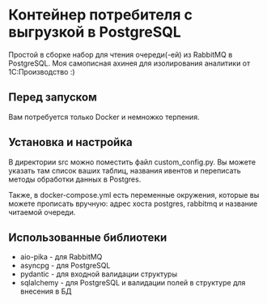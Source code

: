 # Контейнер потребителя с выгрузкой в PostgreSQL

Простой в сборке набор для чтения очереди(-ей) из RabbitMQ в PostgreSQL.
Моя самописная ахинея для изолирования аналитики от 1С:Производство :)

## Перед запуском

Вам потребуется только Docker и немножко терпения.

## Установка и настройка

В директории src можно поместить файл custom_config.py.
Вы можете указать там список ваших таблиц, названия ивентов и переписать методы обработки данных в Postgres.

Также, в docker-compose.yml есть переменные окружения, которые вы можете прописать вручную: адрес хоста postgres, rabbitmq и название читаемой очереди.

## Использованные библиотеки

- aio-pika - для RabbitMQ
- asyncpg - для PostgreSQL
- pydantic - для входной валидации структуры
- sqlalchemy - для PostgreSQL и валидации полей в структуре для внесения в БД
